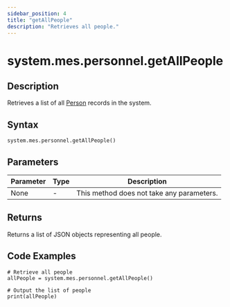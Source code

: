 ```yaml
---
sidebar_position: 4
title: "getAllPeople"
description: "Retrieves all people."
---
```


# system.mes.personnel.getAllPeople

## Description

Retrieves a list of all [Person](../../data-model/personnel-model/personnel) records in the system.

## Syntax

```
system.mes.personnel.getAllPeople()
```

## Parameters

| Parameter | Type | Description                               |
| --------- | ---- | ----------------------------------------- |
| None      | -    | This method does not take any parameters. |

## Returns

Returns a list of JSON objects representing all people.

## Code Examples

```
# Retrieve all people
allPeople = system.mes.personnel.getAllPeople()

# Output the list of people
print(allPeople)
```